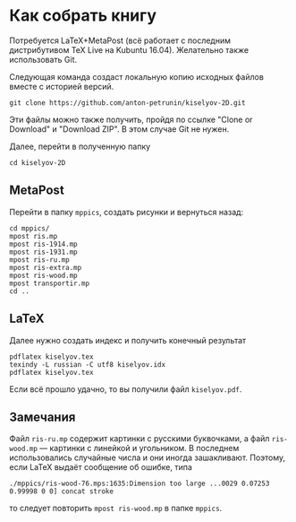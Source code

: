 # Как собрать книгу

Потребуется LaTeX+MetaPost (всё работает с последним дистрибутивом TeX Live на Kubuntu 16.04). Желательно также использовать Git.

Следующая команда создаст локальную копию исходных файлов вместе с историей версий.

`git clone https://github.com/anton-petrunin/kiselyov-2D.git`

Эти файлы можно также получить, пройдя по ссылке "Clone or Download" и "Download ZIP". В этом случае Git не нужен.

Далее, перейти в полученную папку

`cd kiselyov-2D`

## MetaPost 

Перейти в папку `mppics`, создать рисунки и вернуться назад:

`cd mppics/`<br/>
`mpost ris.mp`<br/>
`mpost ris-1914.mp`<br/>
`mpost ris-1931.mp`<br/>
`mpost ris-ru.mp`<br/>
`mpost ris-extra.mp`<br/>
`mpost ris-wood.mp`<br/>
`mpost transportir.mp`<br/>
`cd ..`

## LaTeX

Далее нужно создать индекс и получить конечный результат

`pdflatex kiselyov.tex`<br/>
`texindy -L russian -C utf8 kiselyov.idx`<br/>
`pdflatex kiselyov.tex`<br/>

Если всё прошло удачно, то вы получили файл `kiselyov.pdf`.

## Замечания

Файл `ris-ru.mp` содержит картинки с русскими буквочками, а файл `ris-wood.mp` — картинки с линейкой и угольником.
В последнем использовались случайные числа и они иногда зашакливают.
Поэтому, если LaTeX выдаёт сообщение об ошибке, типа

`./mppics/ris-wood-76.mps:1635:Dimension too large ...0029 0.07253 0.99998 0 0] concat stroke`

то следует повторить `mpost ris-wood.mp` в папке `mppics`.

